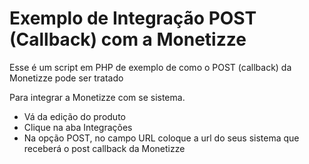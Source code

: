 # Exemplo de Integração POST (Callback) com a Monetizze
Esse é um script em PHP de exemplo de como o POST (callback) da Monetizze pode ser tratado


Para integrar a Monetizze com se sistema.

- Vá da edição do produto
- Clique na aba Integrações
- Na opção POST, no campo URL coloque a url do seus sistema que receberá o post callback da Monetizze



